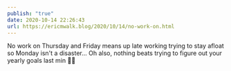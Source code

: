 ```yaml
---
publish: "true"
date: 2020-10-14 22:26:43
url: https://ericmwalk.blog/2020/10/14/no-work-on.html
---
```


No work on Thursday and Friday means up late working trying to stay afloat so Monday isn't a disaster... Oh also, nothing beats trying to figure out your yearly goals last min 🤷‍♂️
